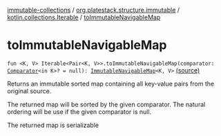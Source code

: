 [immutable-collections](../../index.md) / [org.platestack.structure.immutable](../index.md) / [kotlin.collections.Iterable](index.md) / [toImmutableNavigableMap](.)

# toImmutableNavigableMap

`fun <K, V> Iterable<Pair<K, V>>.toImmutableNavigableMap(comparator: `[`Comparator`](http://docs.oracle.com/javase/6/docs/api/java/util/Comparator.html)`<in K>? = null): `[`ImmutableNavigableMap`](../-immutable-navigable-map/index.md)`<K, V>` [(source)](https://github.com/PlateStack/immutable-collections/blob/v0.1.0-alpha/src/main/kotlin/org/platestack/structure/immutable/ImmutableMaps.kt#L288)

Returns an immutable sorted map containing all key-value pairs from the original source.

The returned map will be sorted by the given comparator.
The natural ordering will be use if the given comparator is null.

The returned map is serializable

